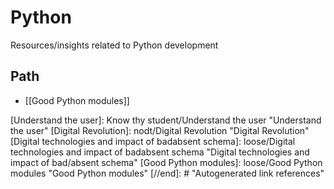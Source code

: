 # Python

Resources/insights related to Python development

## Path

- [[Good Python modules]]

[//begin]: # "Autogenerated link references for markdown compatibility"
[Understand the user]: Know thy student/Understand the user "Understand the user"
[Digital Revolution]: nodt/Digital Revolution "Digital Revolution"
[Digital technologies and impact of badabsent schema]: loose/Digital technologies and impact of badabsent schema "Digital technologies and impact of bad/absent schema"
[Good Python modules]: loose/Good Python modules "Good Python modules"
[//end]: # "Autogenerated link references"
